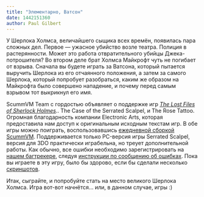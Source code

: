 ```yaml
---
title: "Элементарно, Ватсон"
date: 1442151360
author: Paul Gilbert
---
```


У Шерлока Холмса, величайшего сыщика всех времён, появилась пара сложных дел. Первое — ужасное убийство возле театра. Полиция в растерянности. Может это работа отвратительного убийцы Джека-потрошителя? Во втором деле брат Холмса Майкрофт чуть не погибает от взрыва. Сначала вы будете играть за Ватсона, который пытается выручить Шерлока из его отчаянного положения, а затем за самого Шерлока, который попробует разобраться, каким же образом на Майкрофта было совершено нападение, и почему перед самым взрывом тот выкрикнул его имя.

ScummVM Team с гордостью объявляет о поддержке игр [*The Lost Files of Sherlock Holmes*](https://en.wikipedia.org/wiki/The_Lost_Files_of_Sherlock_Holmes).. The Case of the Serrated Scalpel, и The Rose Tattoo. Огромная благодарность компании Electronic Arts, которая предоставила нам доступ к оригинальным исходным текстам игр. В обе игры можно поиграть, воспользовавшись [ежедневной сборкой ScummVM](/downloads/#daily). Поддерживается только PC-версия игры Serrated Scalpel, версия для 3DO практически играбельна, но треует дополнительной работы. Как обычно, все ошибки необходимо зарегистрировать на [нашем багтрекере](http://bugs.scummvm.org/), следуя [инструкции по сообщению об ошибках](/faq/#question.report-bugs). Пока вы играете в эту игру, было бы здорово, если бы сделали несколько [скриншотов](http://wiki.scummvm.org/index.php/Screenshots).

Итак, сыграйте, и попробуйте стать на место великого Шерлока Холмса. Игра вот-вот начнётся... или, в данном случае, игры :)
